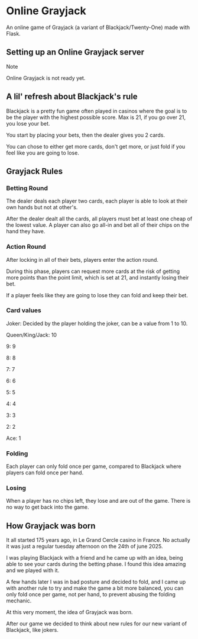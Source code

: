 # Online Grayjack
An online game of Grayjack (a variant of Blackjack/Twenty-One) made with Flask.

## Setting up an Online Grayjack server
> [!NOTE]
> Online Grayjack is not ready yet.

## A lil' refresh about Blackjack's rule
Blackjack is a pretty fun game often played in casinos where the goal is to be the player with the highest possible score. Max is 21, if you go over 21, you lose your bet.

You start by placing your bets, then the dealer gives you 2 cards.

You can chose to either get more cards, don't get more, or just fold if you feel like you are going to lose.

## Grayjack Rules
### Betting Round
The dealer deals each player two cards, each player is able to look at their own hands but not at other's.

After the dealer dealt all the cards, all players must bet at least one cheap of the lowest value. A player can also go all-in and bet all of their chips on the hand they have.

### Action Round
After locking in all of their bets, players enter the action round.

During this phase, players can request more cards at the risk of getting more points than the point limit, which is set at 21, and instantly losing their bet.

If a player feels like they are going to lose they can fold and keep their bet.

### Card values

Joker: Decided by the player holding the joker, can be a value from 1 to 10.

Queen/King/Jack: 10

9: 9

8: 8

7: 7

6: 6

5: 5

4: 4

3: 3

2: 2

Ace: 1

### Folding
Each player can only fold once per game, compared to Blackjack where players can fold once per hand.

### Losing
When a player has no chips left, they lose and are out of the game. There is no way to get back into the game.

## How Grayjack was born
It all started 175 years ago, in Le Grand Cercle casino in France. No actually it was just a regular tuesday afternoon on the 24th of june 2025.

I was playing Blackjack with a friend and he came up with an idea, being able to see your cards during the betting phase. I found this idea amazing and we played with it.

A few hands later I was in bad posture and decided to fold, and I came up with another rule to try and make the game a bit more balanced, you can only fold once per game, not per hand, to prevent abusing the folding mechanic.

At this very moment, the idea of Grayjack was born.

After our game we decided to think about new rules for our new variant of Blackjack, like jokers.
